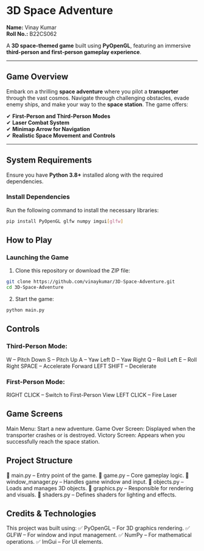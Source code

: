 # **3D Space Adventure**  
**Name:** Vinay Kumar  
**Roll No.:** B22CS062  

A **3D space-themed game** built using **PyOpenGL**, featuring an immersive **third-person and first-person gameplay experience**.  

---

## **Game Overview**  

Embark on a thrilling **space adventure** where you pilot a **transporter** through the vast cosmos. Navigate through challenging obstacles, evade enemy ships, and make your way to the **space station**. The game offers:  

✔ **First-Person and Third-Person Modes**  
✔ **Laser Combat System**  
✔ **Minimap Arrow for Navigation**  
✔ **Realistic Space Movement and Controls**  

---

## **System Requirements**  

Ensure you have **Python 3.8+** installed along with the required dependencies.  

### **Install Dependencies**  

Run the following command to install the necessary libraries:  

```sh
pip install PyOpenGL glfw numpy imgui[glfw]
```

## **How to Play**  
### **Launching the Game**
1. Clone this repository or download the ZIP file:
```sh
git clone https://github.com/vinaykumar/3D-Space-Adventure.git  
cd 3D-Space-Adventure  
```
2. Start the game:
```sh
python main.py  
```

## **Controls**  
### **Third-Person Mode:**
W – Pitch Down
S – Pitch Up
A – Yaw Left
D – Yaw Right
Q – Roll Left
E – Roll Right
SPACE – Accelerate Forward
LEFT SHIFT – Decelerate


### **First-Person Mode:**
RIGHT CLICK – Switch to First-Person View
LEFT CLICK – Fire Laser

## **Game Screens**  
Main Menu: Start a new adventure.
Game Over Screen: Displayed when the transporter crashes or is destroyed.
Victory Screen: Appears when you successfully reach the space station.

## **Project Structure**  
📂 main.py – Entry point of the game.
📂 game.py – Core gameplay logic.
📂 window_manager.py – Handles game window and input.
📂 objects.py – Loads and manages 3D objects.
📂 graphics.py – Responsible for rendering and visuals.
📂 shaders.py – Defines shaders for lighting and effects.

## **Credits & Technologies**  
This project was built using:
✅ PyOpenGL – For 3D graphics rendering.
✅ GLFW – For window and input management.
✅ NumPy – For mathematical operations.
✅ ImGui – For UI elements.
